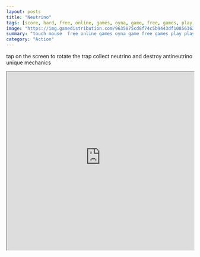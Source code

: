 ```yaml
---
layout: posts
title: "Neutrino"
tags: [score, hard, free, online, games, oyna, game, free, games, play, play, games]
image: "https://img.gamedistribution.com/9635875cd8f74c5b9443df108563638d.jpg"
summary: "touch mouse  free online games oyna game free games play play games"
category: "Action"
---
```


tap on the screen to rotate the trap collect neutrino and destroy antineutrino unique mechanics

<iframe width="100%" height="480px;" src="https://html5.gamedistribution.com/9635875cd8f74c5b9443df108563638d/"></iframe>